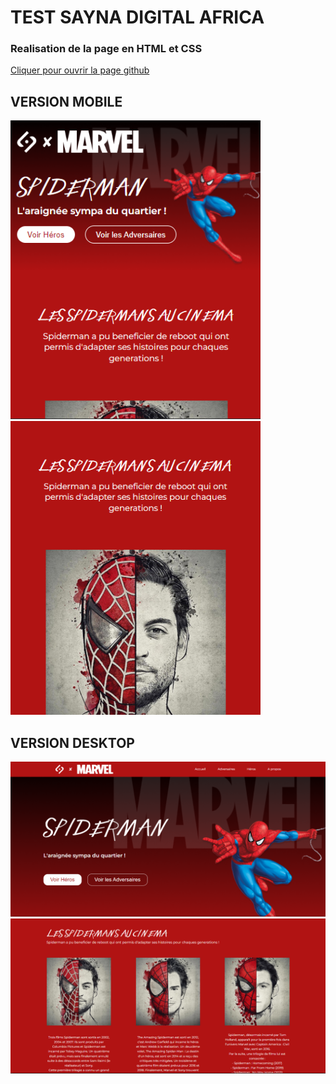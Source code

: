 # TEST SAYNA DIGITAL AFRICA

<h3> Realisation de la page en HTML et CSS </h3>
<a href="https://daydy225.github.io/SAYNA-DIGITALAFRICA-TEST/">Cliquer pour ouvrir la page github</a>

## VERSION MOBILE

<img src="./sayna-test-spiderman-mb.png" width="400" />
<img src="./sayna-test-spiderman-mb2.png" width="400" />

## VERSION DESKTOP

<img src="./sayna-test-spiderman.png" width="800" />
<img src="./sayna-test-spiderman2.png" width="800" />
